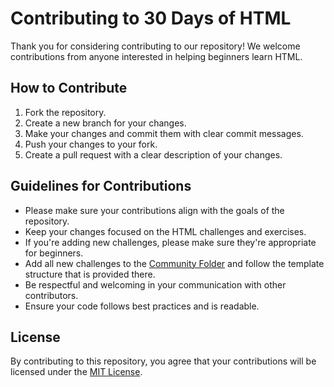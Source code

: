 # Contributing to 30 Days of HTML

Thank you for considering contributing to our repository! We welcome contributions from anyone interested in helping beginners learn HTML.

## How to Contribute

1.  Fork the repository.
2.  Create a new branch for your changes.
3.  Make your changes and commit them with clear commit messages.
4.  Push your changes to your fork.
5.  Create a pull request with a clear description of your changes.

## Guidelines for Contributions

-   Please make sure your contributions align with the goals of the repository.
-   Keep your changes focused on the HTML challenges and exercises.
-   If you're adding new challenges, please make sure they're appropriate for beginners.
-   Add all new challenges to the [Community Folder](https://github.com/codeskills-dev/30-days-of-html/tree/main/Community-challenges) and follow the template structure that is provided there.
-   Be respectful and welcoming in your communication with other contributors.
-   Ensure your code follows best practices and is readable.

<!-- ## Code of Conduct

To ensure a welcoming and respectful community, we have adopted a Code of Conduct. Contributors are expected to adhere to it. You can find the Code of Conduct in the CODE_OF_CONDUCT.md file.
 -->
## License

By contributing to this repository, you agree that your contributions will be licensed under the [MIT License](https://opensource.org/licenses/MIT).
